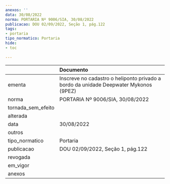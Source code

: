 ```yaml
---
anexos: ''
data: 30/08/2022
norma: PORTARIA Nº 9006/SIA, 30/08/2022
publicacao: DOU 02/09/2022, Seção 1, pág.122
tags:
- portaria
tipo_normatico: Portaria
hide: 
- toc 
 
---
```


|                    | Documento                                                                            |
|:-------------------|:-------------------------------------------------------------------------------------|
| ementa             | Inscreve no cadastro o heliponto privado a bordo da unidade Deepwater Mykonos (9PEZ) |
| norma              | PORTARIA Nº 9006/SIA, 30/08/2022                                                     |
| tornada_sem_efeito |                                                                                      |
| alterada           |                                                                                      |
| data               | 30/08/2022                                                                           |
| outros             |                                                                                      |
| tipo_normatico     | Portaria                                                                             |
| publicacao         | DOU 02/09/2022, Seção 1, pág.122                                                     |
| revogada           |                                                                                      |
| em_vigor           |                                                                                      |
| anexos             |                                                                                      |